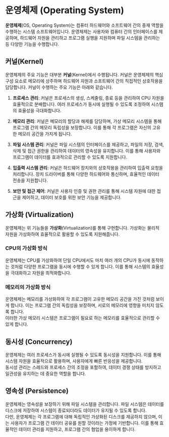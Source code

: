 # 운영체제 (Operating System)

**운영체제**(OS, Operating System)는 컴퓨터 하드웨어와 소프트웨어 간의 중재 역할을 수행하는 시스템 소프트웨어입니다. 운영체제는 사용자와 컴퓨터 간의 인터페이스를 제공하며, 하드웨어 자원을 관리하고 프로그램 실행을 지원하며 파일 시스템을 관리하는 등 다양한 기능을 수행합니다.

## 커널(Kernel)

운영체제의 주요 기능은 대부분 **커널**(Kernel)에서 수행됩니다. 커널은 운영체제의 핵심 구성 요소로 메모리에 상주하며 하드웨어 자원과 소프트웨어 간의 직접적인 상호작용을 담당합니다.
커널이 수행하는 주요 기능은 아래와 같습니다.

1. **프로세스 관리**: 커널은 프로세스의 생성, 스케줄링, 종료 등을 관리하여 CPU 자원을 효율적으로 분배합니다. 여러 프로세스가 동시에 실행될 수 있도록 조정하여 시스템의 효율성을 극대화합니다.

2. **메모리 관리**: 커널은 메모리의 할당과 해제를 담당하며, 가상 메모리 시스템을 통해 프로그램 간의 메모리 독립성을 보장합니다. 이를 통해 각 프로그램은 자신의 고유한 메모리 공간을 가지게 됩니다.

3. **파일 시스템 관리**: 커널은 파일 시스템의 인터페이스를 제공하고, 파일의 저장, 검색, 삭제 및 접근 권한을 관리하여 데이터의 영속성을 유지합니다. 이를 통해 사용자와 프로그램이 데이터를 효과적으로 관리할 수 있도록 지원합니다.

4. **입출력 시스템 관리**: 커널은 하드웨어 장치와의 상호작용을 관리하여 입출력 요청을 처리합니다. 장치 드라이버를 통해 다양한 하드웨어와 통신하며, 효율적인 데이터 전송을 지원합니다.

5. **보안 및 접근 제어**: 커널은 사용자 인증 및 권한 관리를 통해 시스템 자원에 대한 접근을 제어하고, 데이터 보호를 위한 보안 기능을 제공합니다.

## 가상화 (Virtualization)

운영체제는 위 기능들을 **가상화**(Virtualization)를 통해 구현합니다. 가상화는 물리적 자원을 가상화하여 효율적으로 활용할 수 있도록 지원해줍니다.

### CPU의 가상화 방식

운영체제는 CPU를 가상화하여 단일 CPU에서도 마치 여러 개의 CPU가 동시에 동작하는 것처럼 다양한 프로그램을 동시에 수행할 수 있게 합니다. 이를 통해 시스템의 효율성을 극대화하고 자원을 최적화합니다.

### 메모리의 가상화 방식

운영체제는 메모리를 가상화하여 각 프로그램이 고유한 메모리 공간을 가진 것처럼 보이게 합니다. 이는 프로그램 간의 독립성을 보장하며, 서로의 메모리에 영향을 미치지 않도록 합니다.  
이러한 가상 메모리 시스템은 프로그램이 필요로 하는 메모리를 효율적으로 관리할 수 있게 합니다.

## 동시성 (Concurrency)

운영체제는 여러 프로세스가 동시에 실행될 수 있도록 동시성을 지원합니다. 이를 통해 시스템 자원을 효율적으로 활용하며, 사용자에게 빠른 반응성을 제공합니다.  
동시성 관리는 스레드와 프로세스 간의 조정을 포함하여, 데이터 경쟁 상태를 방지하고 일관성을 유지하는 데 중요한 역할을 합니다.

## 영속성 (Persistence)

운영체제는 영속성을 보장하기 위해 파일 시스템을 관리합니다. 파일 시스템은 데이터를 디스크에 저장하여 시스템이 종료되더라도 데이터가 유지될 수 있도록 합니다.  
다만, 운영체제는 각 프로그램에 대해 독립적인 가상화된 디스크를 제공하지 않으며, 이는 사용자가 프로그램 간 데이터 공유를 원할 것이라는 가정에 기반합니다. 이를 통해 효율적인 데이터 관리를 지원하고, 프로그램 간의 협업을 용이하게 합니다.
